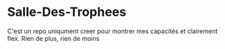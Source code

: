 # Salle-Des-Trophees
C'est un repo uniqument creer pour montrer mes capacités et clairement flex. Rien de plus, rien de moins
